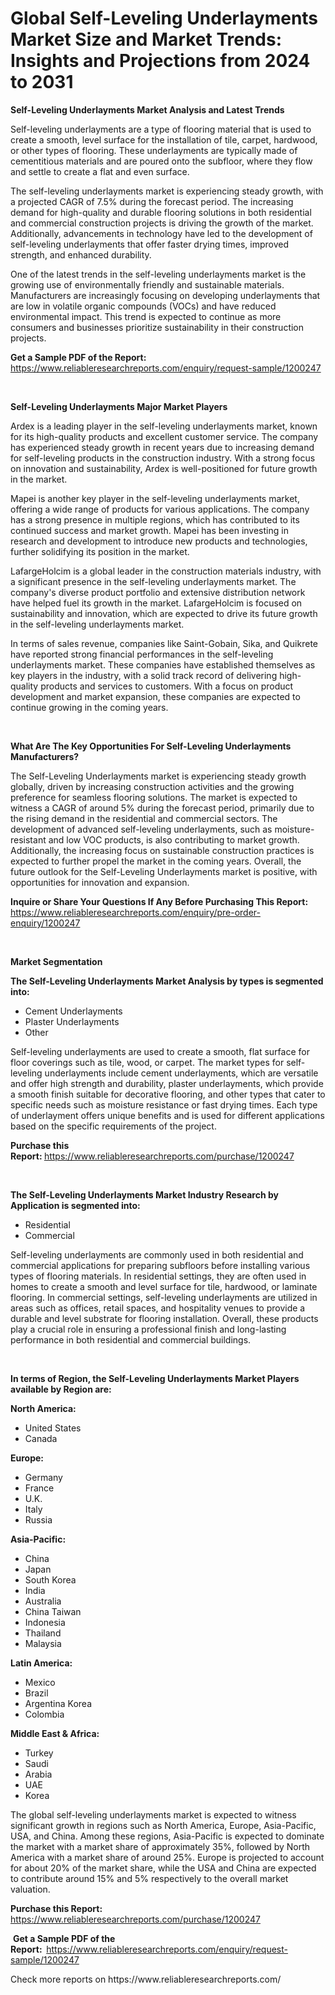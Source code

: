 <p><h1>Global Self-Leveling Underlayments Market Size and Market Trends: Insights and Projections from 2024 to 2031</h1></p><p><strong>Self-Leveling Underlayments Market Analysis and Latest Trends</strong></p>
<p><p>Self-leveling underlayments are a type of flooring material that is used to create a smooth, level surface for the installation of tile, carpet, hardwood, or other types of flooring. These underlayments are typically made of cementitious materials and are poured onto the subfloor, where they flow and settle to create a flat and even surface.</p><p>The self-leveling underlayments market is experiencing steady growth, with a projected CAGR of 7.5% during the forecast period. The increasing demand for high-quality and durable flooring solutions in both residential and commercial construction projects is driving the growth of the market. Additionally, advancements in technology have led to the development of self-leveling underlayments that offer faster drying times, improved strength, and enhanced durability.</p><p>One of the latest trends in the self-leveling underlayments market is the growing use of environmentally friendly and sustainable materials. Manufacturers are increasingly focusing on developing underlayments that are low in volatile organic compounds (VOCs) and have reduced environmental impact. This trend is expected to continue as more consumers and businesses prioritize sustainability in their construction projects.</p></p>
<p><strong>Get a Sample PDF of the Report:&nbsp;</strong> <a href="https://www.reliableresearchreports.com/enquiry/request-sample/1200247">https://www.reliableresearchreports.com/enquiry/request-sample/1200247</a></p>
<p>&nbsp;</p>
<p><strong>Self-Leveling Underlayments Major Market Players</strong></p>
<p><p>Ardex is a leading player in the self-leveling underlayments market, known for its high-quality products and excellent customer service. The company has experienced steady growth in recent years due to increasing demand for self-leveling products in the construction industry. With a strong focus on innovation and sustainability, Ardex is well-positioned for future growth in the market.</p><p>Mapei is another key player in the self-leveling underlayments market, offering a wide range of products for various applications. The company has a strong presence in multiple regions, which has contributed to its continued success and market growth. Mapei has been investing in research and development to introduce new products and technologies, further solidifying its position in the market.</p><p>LafargeHolcim is a global leader in the construction materials industry, with a significant presence in the self-leveling underlayments market. The company's diverse product portfolio and extensive distribution network have helped fuel its growth in the market. LafargeHolcim is focused on sustainability and innovation, which are expected to drive its future growth in the self-leveling underlayments market.</p><p>In terms of sales revenue, companies like Saint-Gobain, Sika, and Quikrete have reported strong financial performances in the self-leveling underlayments market. These companies have established themselves as key players in the industry, with a solid track record of delivering high-quality products and services to customers. With a focus on product development and market expansion, these companies are expected to continue growing in the coming years.</p></p>
<p>&nbsp;</p>
<p><strong>What Are The Key Opportunities For Self-Leveling Underlayments Manufacturers?</strong></p>
<p><p>The Self-Leveling Underlayments market is experiencing steady growth globally, driven by increasing construction activities and the growing preference for seamless flooring solutions. The market is expected to witness a CAGR of around 5% during the forecast period, primarily due to the rising demand in the residential and commercial sectors. The development of advanced self-leveling underlayments, such as moisture-resistant and low VOC products, is also contributing to market growth. Additionally, the increasing focus on sustainable construction practices is expected to further propel the market in the coming years. Overall, the future outlook for the Self-Leveling Underlayments market is positive, with opportunities for innovation and expansion.</p></p>
<p><strong>Inquire or Share Your Questions If Any Before Purchasing This Report:</strong> <a href="https://www.reliableresearchreports.com/enquiry/pre-order-enquiry/1200247">https://www.reliableresearchreports.com/enquiry/pre-order-enquiry/1200247</a></p>
<p>&nbsp;</p>
<p><strong>Market Segmentation</strong></p>
<p><strong>The Self-Leveling Underlayments Market Analysis by types is segmented into:</strong></p>
<p><ul><li>Cement Underlayments</li><li>Plaster Underlayments</li><li>Other</li></ul></p>
<p><p>Self-leveling underlayments are used to create a smooth, flat surface for floor coverings such as tile, wood, or carpet. The market types for self-leveling underlayments include cement underlayments, which are versatile and offer high strength and durability, plaster underlayments, which provide a smooth finish suitable for decorative flooring, and other types that cater to specific needs such as moisture resistance or fast drying times. Each type of underlayment offers unique benefits and is used for different applications based on the specific requirements of the project.</p></p>
<p><strong>Purchase this Report:&nbsp;</strong><a href="https://www.reliableresearchreports.com/purchase/1200247">https://www.reliableresearchreports.com/purchase/1200247</a></p>
<p>&nbsp;</p>
<p><strong>The Self-Leveling Underlayments Market Industry Research by Application is segmented into:</strong></p>
<p><ul><li>Residential</li><li>Commercial</li></ul></p>
<p><p>Self-leveling underlayments are commonly used in both residential and commercial applications for preparing subfloors before installing various types of flooring materials. In residential settings, they are often used in homes to create a smooth and level surface for tile, hardwood, or laminate flooring. In commercial settings, self-leveling underlayments are utilized in areas such as offices, retail spaces, and hospitality venues to provide a durable and level substrate for flooring installation. Overall, these products play a crucial role in ensuring a professional finish and long-lasting performance in both residential and commercial buildings.</p></p>
<p>&nbsp;</p>
<p><strong>In terms of Region, the Self-Leveling Underlayments Market Players available by Region are:</strong></p>
<p>
    <p> <strong> North America: </strong>
        <ul>
            <li>United States</li>
            <li>Canada</li>
        </ul>
        </p> 
    <p> <strong> Europe: </strong>
        <ul>
            <li>Germany</li>
            <li>France</li>
            <li>U.K.</li>
            <li>Italy</li>
            <li>Russia</li>
        </ul>
        </p> 
    <p> <strong> Asia-Pacific: </strong>
        <ul>
            <li>China</li>
            <li>Japan</li>
            <li>South Korea</li>
            <li>India</li>
            <li>Australia</li>
            <li>China Taiwan</li>
            <li>Indonesia</li>
            <li>Thailand</li>
            <li>Malaysia</li>
        </ul>
        </p> 
    <p> <strong> Latin America: </strong>
        <ul>
            <li>Mexico</li>
            <li>Brazil</li>
            <li>Argentina Korea</li>
            <li>Colombia</li>
        </ul>
        </p> 
    <p> <strong> Middle East & Africa: </strong>
        <ul>
            <li>Turkey</li>
            <li>Saudi</li>
            <li>Arabia</li>
            <li>UAE</li>
            <li>Korea</li>
        </ul>
    </p>
    </p>
<p><p>The global self-leveling underlayments market is expected to witness significant growth in regions such as North America, Europe, Asia-Pacific, USA, and China. Among these regions, Asia-Pacific is expected to dominate the market with a market share of approximately 35%, followed by North America with a market share of around 25%. Europe is projected to account for about 20% of the market share, while the USA and China are expected to contribute around 15% and 5% respectively to the overall market valuation.</p></p>
<p><strong>Purchase this Report: </strong><a href="https://www.reliableresearchreports.com/purchase/1200247">https://www.reliableresearchreports.com/purchase/1200247</a></p>
<p>&nbsp;<strong>Get a Sample PDF of the Report:&nbsp;&nbsp;</strong><a href="https://www.reliableresearchreports.com/enquiry/request-sample/1200247">https://www.reliableresearchreports.com/enquiry/request-sample/1200247</a></p>
<p><strong></strong></p>
<p>Check more reports on https://www.reliableresearchreports.com/</p>
